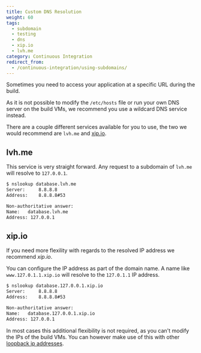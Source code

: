 ```yaml
---
title: Custom DNS Resolution
weight: 60
tags:
  - subdomain
  - testing
  - dns
  - xip.io
  - lvh.me
category: Continuous Integration
redirect_from:
  - /continuous-integration/using-subdomains/
---
```


Sometimes you need to access your application at a specific URL during the build.

As it is not possible to modify the `/etc/hosts` file or run your own DNS server on the build VMs, we recommend you use a wildcard DNS service instead.

There are a couple different services available for you to use, the two we would recommend are `lvh.me` and [xip.io](http://xip.io).

## lvh.me

This service is very straight forward. Any request to a subdomain of `lvh.me` will resolve to `127.0.0.1`.

```bash
$ nslookup database.lvh.me
Server:		8.8.8.8
Address:	8.8.8.8#53

Non-authoritative answer:
Name:	database.lvh.me
Address: 127.0.0.1
```

## xip.io

If you need more flexility with regards to the resolved IP address we recommend _xip.io_.

You can configure the IP address as part of the domain name. A name like `www.127.0.1.1.xip.io` will resolve to the `127.0.1.1` IP address.

```bash
$ nslookup database.127.0.0.1.xip.io
Server:		8.8.8.8
Address:	8.8.8.8#53

Non-authoritative answer:
Name:	database.127.0.0.1.xip.io
Address: 127.0.0.1
```

In most cases this additional flexibility is not required, as you can't modify the IPs of the build VMs. You can however make use of this with other [loopback ip addresses](https://en.wikipedia.org/wiki/Localhost).
